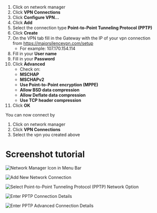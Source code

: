 1. Click on network manager
2. Click __VPN Connections__
3. Click __Configure VPN...__
4. Click __Add__
5. Select the connection type __Point-to-Point Tunneling Protocol (PPTP)__
6. Click __Create__
7. On the VPN tab fill in the Gateway with the IP of your vpn connection from https://majorsilencevpn.com/setup
    * For example: 107.170.154.114
8. Fill in your __User name__
9. Fill in your __Password__
10. Click __Advanced__
    * Check on:
    * __MSCHAP__
    * __MSCHAPv2__
    * __Use Point-to-Point encryption (MPPE)__
    * __Allow BSD data compression__
    * __Allow Deflate data compression__
    * __Use TCP header compression__
11. Click __OK__

You can now connect by

1. Click on network manager
2. Click __VPN Connections__
3. Select the vpn you created above

# Screenshot tutorial

![Network Manager Icon in Menu Bar](/assets/knowledgebase/pptp/ubuntu-networking/0001-network-manager.png)

![Add New Network Connection](/assets/knowledgebase/pptp/ubuntu-networking/0002-network-manager.png)

![Select Point-to-Point Tunneling Protocol (PPTP) Network Option](/assets/knowledgebase/pptp/ubuntu-networking/0003-network-manager.png)

![Enter PPTP Connection Details](/assets/knowledgebase/pptp/ubuntu-networking/0004-network-manager.png)

![Enter PPTP Advanced Connection Details](/assets/knowledgebase/pptp/ubuntu-networking/0005-network-manager.png)